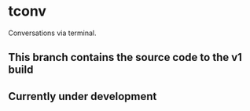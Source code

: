 # tconv
Conversations via terminal.

## This branch contains the source code to the v1 build

## Currently under development

